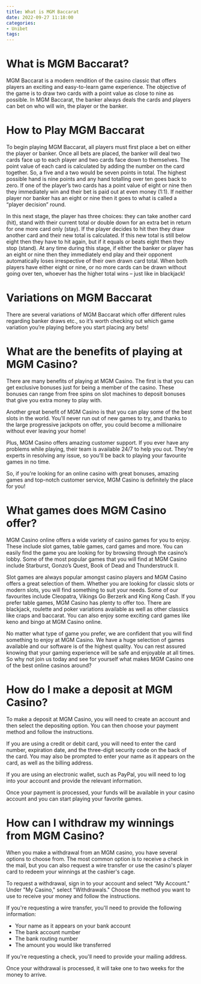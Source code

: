 ```yaml
---
title: What is MGM Baccarat
date: 2022-09-27 11:18:00
categories:
- Unibet
tags:
---
```



#  What is MGM Baccarat?

MGM Baccarat is a modern rendition of the casino classic that offers players an exciting and easy-to-learn game experience. The objective of the game is to draw two cards with a point value as close to nine as possible. In MGM Baccarat, the banker always deals the cards and players can bet on who will win, the player or the banker.

# How to Play MGM Baccarat

To begin playing MGM Baccarat, all players must first place a bet on either the player or banker. Once all bets are placed, the banker will deal two cards face up to each player and two cards face down to themselves. The point value of each card is calculated by adding the number on the card together. So, a five and a two would be seven points in total. The highest possible hand is nine points and any hand totalling over ten goes back to zero. If one of the player’s two cards has a point value of eight or nine then they immediately win and their bet is paid out at even money (1:1). If neither player nor banker has an eight or nine then it goes to what is called a “player decision” round.

In this next stage, the player has three choices: they can take another card (hit), stand with their current total or double down for an extra bet in return for one more card only (stay). If the player decides to hit then they draw another card and their new total is calculated. If this new total is still below eight then they have to hit again, but if it equals or beats eight then they stop (stand). At any time during this stage, if either the banker or player has an eight or nine then they immediately end play and their opponent automatically loses irrespective of their own drawn card total. When both players have either eight or nine, or no more cards can be drawn without going over ten, whoever has the higher total wins – just like in blackjack!

# Variations on MGM Baccarat

There are several variations of MGM Baccarat which offer different rules regarding banker draws etc., so it’s worth checking out which game variation you’re playing before you start placing any bets!

#  What are the benefits of playing at MGM Casino?

There are many benefits of playing at MGM Casino. The first is that you can get exclusive bonuses just for being a member of the casino. These bonuses can range from free spins on slot machines to deposit bonuses that give you extra money to play with.

Another great benefit of MGM Casino is that you can play some of the best slots in the world. You'll never run out of new games to try, and thanks to the large progressive jackpots on offer, you could become a millionaire without ever leaving your home!

Plus, MGM Casino offers amazing customer support. If you ever have any problems while playing, their team is available 24/7 to help you out. They're experts in resolving any issue, so you'll be back to playing your favourite games in no time.

So, if you're looking for an online casino with great bonuses, amazing games and top-notch customer service, MGM Casino is definitely the place for you!

#  What games does MGM Casino offer?

MGM Casino online offers a wide variety of casino games for you to enjoy. These include slot games, table games, card games and more. You can easily find the game you are looking for by browsing through the casino’s lobby. Some of the most popular games that you will find at MGM Casino include Starburst, Gonzo’s Quest, Book of Dead and Thunderstruck II.

Slot games are always popular amongst casino players and MGM Casino offers a great selection of them. Whether you are looking for classic slots or modern slots, you will find something to suit your needs. Some of our favourites include Cleopatra, Vikings Go Berzerk and King Kong Cash. If you prefer table games, MGM Casino has plenty to offer too. There are blackjack, roulette and poker variations available as well as other classics like craps and baccarat. You can also enjoy some exciting card games like keno and bingo at MGM Casino online.

No matter what type of game you prefer, we are confident that you will find something to enjoy at MGM Casino. We have a huge selection of games available and our software is of the highest quality. You can rest assured knowing that your gaming experience will be safe and enjoyable at all times. So why not join us today and see for yourself what makes MGM Casino one of the best online casinos around?

#  How do I make a deposit at MGM Casino?

To make a deposit at MGM Casino, you will need to create an account and then select the depositing option. You can then choose your payment method and follow the instructions.

If you are using a credit or debit card, you will need to enter the card number, expiration date, and the three-digit security code on the back of the card. You may also be prompted to enter your name as it appears on the card, as well as the billing address.

If you are using an electronic wallet, such as PayPal, you will need to log into your account and provide the relevant information.

Once your payment is processed, your funds will be available in your casino account and you can start playing your favorite games.

#  How can I withdraw my winnings from MGM Casino?

When you make a withdrawal from an MGM casino, you have several options to choose from. The most common option is to receive a check in the mail, but you can also request a wire transfer or use the casino's player card to redeem your winnings at the cashier's cage.

To request a withdrawal, sign in to your account and select "My Account." Under "My Casino," select "Withdrawals." Choose the method you want to use to receive your money and follow the instructions.

If you're requesting a wire transfer, you'll need to provide the following information:

- Your name as it appears on your bank account
- The bank account number
- The bank routing number
- The amount you would like transferred

If you're requesting a check, you'll need to provide your mailing address.


Once your withdrawal is processed, it will take one to two weeks for the money to arrive.